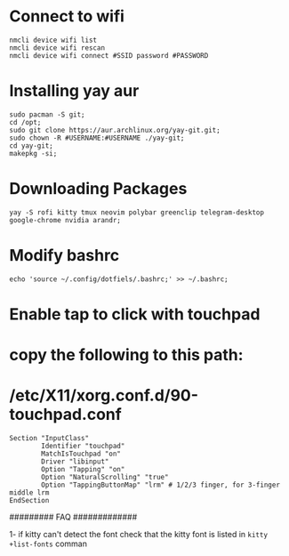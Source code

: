 # Connect to wifi
    nmcli device wifi list
    nmcli device wifi rescan
    nmcli device wifi connect #SSID password #PASSWORD

# Installing yay aur
    sudo pacman -S git;
    cd /opt;
    sudo git clone https://aur.archlinux.org/yay-git.git;
    sudo chown -R #USERNAME:#USERNAME ./yay-git;
    cd yay-git;
    makepkg -si;

# Downloading Packages
    yay -S rofi kitty tmux neovim polybar greenclip telegram-desktop google-chrome nvidia arandr;


# Modify bashrc
    echo 'source ~/.config/dotfiels/.bashrc;' >> ~/.bashrc;


# Enable tap to click with touchpad
# copy the following to this path: 
# /etc/X11/xorg.conf.d/90-touchpad.conf

```
Section "InputClass"
        Identifier "touchpad"
        MatchIsTouchpad "on"
        Driver "libinput"
        Option "Tapping" "on"
        Option "NaturalScrolling" "true"
        Option "TappingButtonMap" "lrm" # 1/2/3 finger, for 3-finger middle lrm
EndSection

```


######### FAQ #############

1- if kitty can't detect the font check that the kitty font is listed in `kitty +list-fonts` comman



